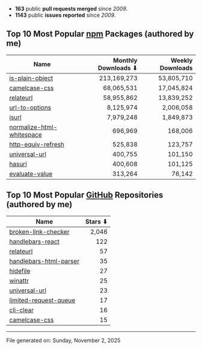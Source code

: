 - **163** public **pull requests merged** since *2009*.
- **1143** public **issues reported** since *2009*.

## Top 10 Most Popular [npm](https://npmjs.com) Packages (authored by me)

| Name | Monthly Downloads ⬇ | Weekly Downloads |
| ---- | -------------------: | ---------------: |
| [is-plain-object](https://www.npmjs.com/package/is-plain-object) | 213,169,273 | 53,805,710 |
| [camelcase-css](https://www.npmjs.com/package/camelcase-css) | 68,065,531 | 17,045,824 |
| [relateurl](https://www.npmjs.com/package/relateurl) | 58,955,862 | 13,839,252 |
| [url-to-options](https://www.npmjs.com/package/url-to-options) | 8,125,974 | 2,006,058 |
| [isurl](https://www.npmjs.com/package/isurl) | 7,979,248 | 1,849,873 |
| [normalize-html-whitespace](https://www.npmjs.com/package/normalize-html-whitespace) | 696,969 | 168,006 |
| [http-equiv-refresh](https://www.npmjs.com/package/http-equiv-refresh) | 525,838 | 123,757 |
| [universal-url](https://www.npmjs.com/package/universal-url) | 400,755 | 101,150 |
| [hasurl](https://www.npmjs.com/package/hasurl) | 400,608 | 101,125 |
| [evaluate-value](https://www.npmjs.com/package/evaluate-value) | 313,264 | 76,142 |

## Top 10 Most Popular [GitHub](https://github.com) Repositories (authored by me)

| Name | Stars ⬇ |
| ---- | -------: |
| [broken-link-checker](https://github.com/stevenvachon/broken-link-checker) | 2,046 |
| [handlebars-react](https://github.com/stevenvachon/handlebars-react) | 122 |
| [relateurl](https://github.com/stevenvachon/relateurl) | 57 |
| [handlebars-html-parser](https://github.com/stevenvachon/handlebars-html-parser) | 35 |
| [hidefile](https://github.com/stevenvachon/hidefile) | 27 |
| [winattr](https://github.com/stevenvachon/winattr) | 25 |
| [universal-url](https://github.com/stevenvachon/universal-url) | 23 |
| [limited-request-queue](https://github.com/stevenvachon/limited-request-queue) | 17 |
| [cli-clear](https://github.com/stevenvachon/cli-clear) | 16 |
| [camelcase-css](https://github.com/stevenvachon/camelcase-css) | 15 |

---
File generated on: Sunday, November 2, 2025